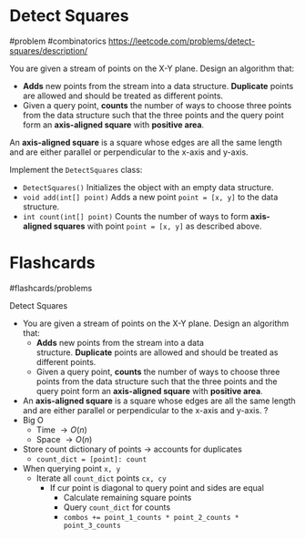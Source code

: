 # Detect Squares
#problem #combinatorics 
https://leetcode.com/problems/detect-squares/description/

You are given a stream of points on the X-Y plane. Design an algorithm that:

- **Adds** new points from the stream into a data structure. **Duplicate** points are allowed and should be treated as different points.
- Given a query point, **counts** the number of ways to choose three points from the data structure such that the three points and the query point form an **axis-aligned square** with **positive area**.

An **axis-aligned square** is a square whose edges are all the same length and are either parallel or perpendicular to the x-axis and y-axis.

Implement the `DetectSquares` class:

- `DetectSquares()` Initializes the object with an empty data structure.
- `void add(int[] point)` Adds a new point `point = [x, y]` to the data structure.
- `int count(int[] point)` Counts the number of ways to form **axis-aligned squares** with point `point = [x, y]` as described above.
# Flashcards
#flashcards/problems 

Detect Squares
- You are given a stream of points on the X-Y plane. Design an algorithm that:
	- **Adds** new points from the stream into a data structure. **Duplicate** points are allowed and should be treated as different points.
	- Given a query point, **counts** the number of ways to choose three points from the data structure such that the three points and the query point form an **axis-aligned square** with **positive area**.
- An **axis-aligned square** is a square whose edges are all the same length and are either parallel or perpendicular to the x-axis and y-axis.
?
- Big O
	- Time $\to O(n)$
	- Space $\to O(n)$
- Store count dictionary of points $\to$ accounts for duplicates
	- `count_dict = [point]: count`
- When querying point `x, y`
	- Iterate all `count_dict` points `cx, cy`
		- If cur point is diagonal to query point and sides are equal
			- Calculate remaining square points
			- Query `count_dict` for counts
			- `combos += point_1_counts * point_2_counts * point_3_counts`
<!--SR:!2025-02-08,19,250-->